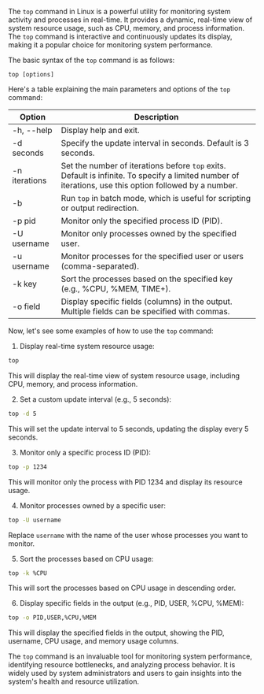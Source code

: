 The `top` command in Linux is a powerful utility for monitoring system activity and processes in real-time. It provides a dynamic, real-time view of system resource usage, such as CPU, memory, and process information. The `top` command is interactive and continuously updates its display, making it a popular choice for monitoring system performance.

The basic syntax of the `top` command is as follows:

```
top [options]
```

Here's a table explaining the main parameters and options of the `top` command:

| Option       | Description                                                                                                                                   |
|--------------|-----------------------------------------------------------------------------------------------------------------------------------------------|
| -h, --help   | Display help and exit.                                                                                                                        |
| -d seconds   | Specify the update interval in seconds. Default is 3 seconds.                                                                                 |
| -n iterations| Set the number of iterations before `top` exits. Default is infinite. To specify a limited number of iterations, use this option followed by a number. |
| -b           | Run `top` in batch mode, which is useful for scripting or output redirection.                                                                 |
| -p pid       | Monitor only the specified process ID (PID).                                                                                                 |
| -U username  | Monitor only processes owned by the specified user.                                                                                          |
| -u username  | Monitor processes for the specified user or users (comma-separated).                                                                          |
| -k key       | Sort the processes based on the specified key (e.g., %CPU, %MEM, TIME+).                                                                      |
| -o field     | Display specific fields (columns) in the output. Multiple fields can be specified with commas.                                              |

Now, let's see some examples of how to use the `top` command:

1. Display real-time system resource usage:

```bash
top
```

This will display the real-time view of system resource usage, including CPU, memory, and process information.

2. Set a custom update interval (e.g., 5 seconds):

```bash
top -d 5
```

This will set the update interval to 5 seconds, updating the display every 5 seconds.

3. Monitor only a specific process ID (PID):

```bash
top -p 1234
```

This will monitor only the process with PID 1234 and display its resource usage.

4. Monitor processes owned by a specific user:

```bash
top -U username
```

Replace `username` with the name of the user whose processes you want to monitor.

5. Sort the processes based on CPU usage:

```bash
top -k %CPU
```

This will sort the processes based on CPU usage in descending order.

6. Display specific fields in the output (e.g., PID, USER, %CPU, %MEM):

```bash
top -o PID,USER,%CPU,%MEM
```

This will display the specified fields in the output, showing the PID, username, CPU usage, and memory usage columns.

The `top` command is an invaluable tool for monitoring system performance, identifying resource bottlenecks, and analyzing process behavior. It is widely used by system administrators and users to gain insights into the system's health and resource utilization.
